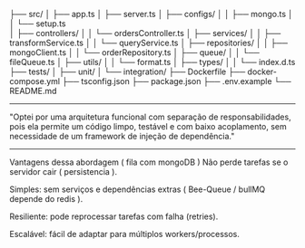├── src/
│   ├── app.ts
│   ├── server.ts
│   ├── configs/
│   │   ├── mongo.ts
│   │   └── setup.ts         
│   ├── controllers/
│   │   └── ordersController.ts
│   ├── services/
│   │   ├── transformService.ts
│   │   └── queryService.ts
│   ├── repositories/
│   │   ├── mongoClient.ts
│   │   └── orderRepository.ts
│   ├── queue/
│   │   └── fileQueue.ts
│   ├── utils/
│   │   └── format.ts
│   ├── types/
│   │   └── index.d.ts
├── tests/
│   ├── unit/
│   └── integration/
├── Dockerfile
├── docker-compose.yml
├── tsconfig.json
├── package.json
├── .env.example
└── README.md

____________________________________________________

"Optei por uma arquitetura funcional com separação de responsabilidades, pois ela permite um código limpo, testável e com baixo acoplamento, sem necessidade de um framework de injeção de dependência."


____________________________________________________
Vantagens dessa abordagem ( fila com mongoDB )
Não perde tarefas se o servidor cair ( persistencia ).

Simples: sem serviços e dependências extras ( Bee-Queue / bullMQ depende do redis ).

Resiliente: pode reprocessar tarefas com falha (retries).

Escalável: fácil de adaptar para múltiplos workers/processos.